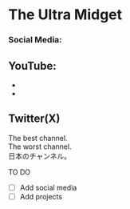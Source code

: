# The Ultra Midget
### Social Media:
 YouTube:
  -
  -
  -
Twitter(X)
  -

The best channel.<br/>The worst channel.<br/>日本のチャンネル。<br/>

TO DO
- [ ] Add social media
- [ ] Add projects
